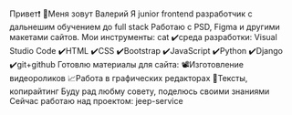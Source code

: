 
Привет❗
🧔Меня зовут Валерий
Я junior frontend разработчик с дальнешим обучением до full stack
Работаю с PSD, Figma и другими макетами сайтов.
Мои инструменты: cat
✔️среда разработки: Visual Studio Code
✔️HTML
✔️CSS
✔️Bootstrap
✔️JavaScript
✔️Python
✔️Django
✔️git+github
Готовлю материалы для сайта:
📽️Изготовление видеороликов
📈Работа в графических редакторах
📜Тексты, копирайтинг
Буду рад любму совету, поделюсь своими знаниями
Сейчас работаю над проектом: jeep-service
